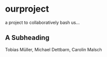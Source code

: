 # ourproject
a project to collaboratively bash us...

## A Subheading

Tobias Müller, Michael Dettbarn, Carolin Malsch
